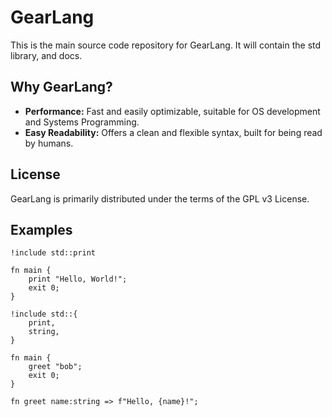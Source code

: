 # GearLang

This is the main source code repository for GearLang. It will contain the std library, and docs.

## Why GearLang?

- **Performance:** Fast and easily optimizable, suitable for OS development and Systems Programming.
- **Easy Readability:** Offers a clean and flexible syntax, built for being read by humans.

## License

GearLang is primarily distributed under the terms of the GPL v3 License.

## Examples

```gear
!include std::print

fn main {
    print "Hello, World!";
    exit 0;
}
```

```gear
!include std::{
    print,
    string,
}

fn main {
    greet "bob";
    exit 0;
}

fn greet name:string => f"Hello, {name}!";
```
